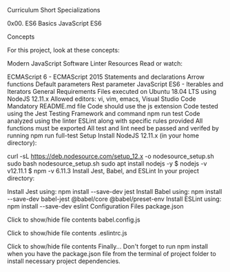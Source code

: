 Curriculum
Short Specializations

0x00. ES6 Basics
JavaScript ES6

Concepts

For this project, look at these concepts:

Modern JavaScript
Software Linter
Resources
Read or watch:

ECMAScript 6 - ECMAScript 2015
Statements and declarations
Arrow functions
Default parameters
Rest parameter
JavaScript ES6 - Iterables and Iterators
General Requirements
Files executed on Ubuntu 18.04 LTS using NodeJS 12.11.x
Allowed editors: vi, vim, emacs, Visual Studio Code
Mandatory README.md file
Code should use the js extension
Code tested using the Jest Testing Framework and command npm run test
Code analyzed using the linter ESLint along with specific rules provided
All functions must be exported
All test and lint need be passed and verifed by running npm run full-test
Setup
Install NodeJS 12.11.x
(in your home directory):

curl -sL https://deb.nodesource.com/setup_12.x -o nodesource_setup.sh
sudo bash nodesource_setup.sh
sudo apt install nodejs -y
$ nodejs -v
v12.11.1
$ npm -v
6.11.3
Install Jest, Babel, and ESLint
In your project directory:

Install Jest using: npm install --save-dev jest
Install Babel using: npm install --save-dev babel-jest @babel/core @babel/preset-env
Install ESLint using: npm install --save-dev eslint
Configuration Files
package.json

Click to show/hide file contents
babel.config.js

Click to show/hide file contents
.eslintrc.js

Click to show/hide file contents
Finally...
Don't forget to run npm install when you have the package.json file from the terminal of project folder to install necessary project dependencies.